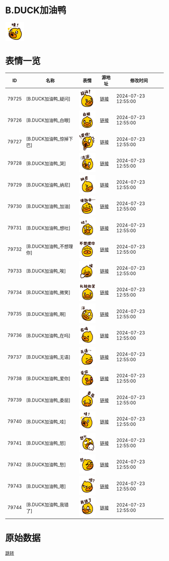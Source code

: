 # B.DUCK加油鸭

<img src="./cover.png" height="60" alt="cover" />

# 表情一览

|ID|名称|表情|源地址|修改时间|
|----|----|----|----|----|
|79725|[B.DUCK加油鸭_疑问]|<img src="./pic/079725_%5BB.DUCK加油鸭_疑问%5D.png" height="60" alt="疑问"/>|[链接](https://i0.hdslb.com/bfs/garb/5ef31227dd8330c4898a91b2557eefd24c75958d.png)|2024-07-23 12:55:00|
|79726|[B.DUCK加油鸭_白眼]|<img src="./pic/079726_%5BB.DUCK加油鸭_白眼%5D.png" height="60" alt="白眼"/>|[链接](https://i0.hdslb.com/bfs/garb/9f6562b05738f13264adcc344d1f6b601257bba7.png)|2024-07-23 12:55:00|
|79727|[B.DUCK加油鸭_惊掉下巴]|<img src="./pic/079727_%5BB.DUCK加油鸭_惊掉下巴%5D.png" height="60" alt="惊掉下巴"/>|[链接](https://i0.hdslb.com/bfs/garb/29111c709a4cc1ab845c0d57f64a4ea254136329.png)|2024-07-23 12:55:00|
|79728|[B.DUCK加油鸭_哭]|<img src="./pic/079728_%5BB.DUCK加油鸭_哭%5D.png" height="60" alt="哭"/>|[链接](https://i0.hdslb.com/bfs/garb/414bf6bc0b5ea8940037662cc41a2a92b4d63e61.png)|2024-07-23 12:55:00|
|79729|[B.DUCK加油鸭_纳尼]|<img src="./pic/079729_%5BB.DUCK加油鸭_纳尼%5D.png" height="60" alt="纳尼"/>|[链接](https://i0.hdslb.com/bfs/garb/879465397c500d16f1e4cd45c363b100aa1ca6bb.png)|2024-07-23 12:55:00|
|79730|[B.DUCK加油鸭_加油]|<img src="./pic/079730_%5BB.DUCK加油鸭_加油%5D.png" height="60" alt="加油"/>|[链接](https://i0.hdslb.com/bfs/garb/0c993a6589b5ce2289a9501f1c831dc78265a9e3.png)|2024-07-23 12:55:00|
|79731|[B.DUCK加油鸭_想吐]|<img src="./pic/079731_%5BB.DUCK加油鸭_想吐%5D.png" height="60" alt="想吐"/>|[链接](https://i0.hdslb.com/bfs/garb/e244560338119928568af210488d61818e0028ef.png)|2024-07-23 12:55:00|
|79732|[B.DUCK加油鸭_不想理你]|<img src="./pic/079732_%5BB.DUCK加油鸭_不想理你%5D.png" height="60" alt="不想理你"/>|[链接](https://i0.hdslb.com/bfs/garb/d0b5f3d69ac70b2db6740d7d099d0a6fdf489f98.png)|2024-07-23 12:55:00|
|79733|[B.DUCK加油鸭_唉]|<img src="./pic/079733_%5BB.DUCK加油鸭_唉%5D.png" height="60" alt="唉"/>|[链接](https://i0.hdslb.com/bfs/garb/a913bf0766ffe912e0cb6fd7ac2cfb87806b8b8f.png)|2024-07-23 12:55:00|
|79734|[B.DUCK加油鸭_微笑]|<img src="./pic/079734_%5BB.DUCK加油鸭_微笑%5D.png" height="60" alt="微笑"/>|[链接](https://i0.hdslb.com/bfs/garb/42163450339bb41f9be419a90e7cb8bbfab2bdbe.png)|2024-07-23 12:55:00|
|79735|[B.DUCK加油鸭_啊]|<img src="./pic/079735_%5BB.DUCK加油鸭_啊%5D.png" height="60" alt="啊"/>|[链接](https://i0.hdslb.com/bfs/garb/858a8b2242272004cb0bfbec4ee69399949fa877.png)|2024-07-23 12:55:00|
|79736|[B.DUCK加油鸭_在吗]|<img src="./pic/079736_%5BB.DUCK加油鸭_在吗%5D.png" height="60" alt="在吗"/>|[链接](https://i0.hdslb.com/bfs/garb/9561a1bb629194032defd6afac5f1b1d436fcf49.png)|2024-07-23 12:55:00|
|79737|[B.DUCK加油鸭_无语]|<img src="./pic/079737_%5BB.DUCK加油鸭_无语%5D.png" height="60" alt="无语"/>|[链接](https://i0.hdslb.com/bfs/garb/2683013f2c0a54234e25d5255cf34438f9d4eda1.png)|2024-07-23 12:55:00|
|79738|[B.DUCK加油鸭_爱你]|<img src="./pic/079738_%5BB.DUCK加油鸭_爱你%5D.png" height="60" alt="爱你"/>|[链接](https://i0.hdslb.com/bfs/garb/6e98e2334160e927b9e8c251b9826e7b8d116ccd.png)|2024-07-23 12:55:00|
|79739|[B.DUCK加油鸭_委屈]|<img src="./pic/079739_%5BB.DUCK加油鸭_委屈%5D.png" height="60" alt="委屈"/>|[链接](https://i0.hdslb.com/bfs/garb/9d985727ab0ef3bc7b75be62e6e1e471785ff644.png)|2024-07-23 12:55:00|
|79740|[B.DUCK加油鸭_哇]|<img src="./pic/079740_%5BB.DUCK加油鸭_哇%5D.png" height="60" alt="哇"/>|[链接](https://i0.hdslb.com/bfs/garb/7a9942d73b19fe3d03de79d1383e2ae13f29a810.png)|2024-07-23 12:55:00|
|79741|[B.DUCK加油鸭_怒]|<img src="./pic/079741_%5BB.DUCK加油鸭_怒%5D.png" height="60" alt="怒"/>|[链接](https://i0.hdslb.com/bfs/garb/ace45219497415d31b17f0a0109ee5ea45f79c40.png)|2024-07-23 12:55:00|
|79742|[B.DUCK加油鸭_愁]|<img src="./pic/079742_%5BB.DUCK加油鸭_愁%5D.png" height="60" alt="愁"/>|[链接](https://i0.hdslb.com/bfs/garb/1ca494a230bcb69384175aec786b3ee12254c827.png)|2024-07-23 12:55:00|
|79743|[B.DUCK加油鸭_嗯]|<img src="./pic/079743_%5BB.DUCK加油鸭_嗯%5D.png" height="60" alt="嗯"/>|[链接](https://i0.hdslb.com/bfs/garb/3991fbe36099d88187301b0548cafc3ed617ada9.png)|2024-07-23 12:55:00|
|79744|[B.DUCK加油鸭_我错了]|<img src="./pic/079744_%5BB.DUCK加油鸭_我错了%5D.png" height="60" alt="我错了"/>|[链接](https://i0.hdslb.com/bfs/garb/4acfb56bc6020c3792fc7f4caff6f9e548baa024.png)|2024-07-23 12:55:00|

# 原始数据

[跳转](./raw.json)

